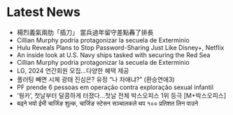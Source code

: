 # Latest News
-  楊烈義氣兩肋「插刀」 當兵過年留守差點轟了排長
-  Cillian Murphy podría protagonizar la secuela de Exterminio
-  Hulu Reveals Plans to Stop Password-Sharing Just Like Disney+, Netflix
-  An inside look at U.S. Navy ships tasked with securing the Red Sea
-  Cillian Murphy podría protagonizar la secuela de Exterminio
-  LG, 2024 연간회원 모집…다양한 혜택 제공
-  플러팅 빼면 시체 광태 진심은? 유정 “나 차애냐?” (환승연애3)
-  PF prende 6 pessoas em operação contra exploração sexual infantil
-  ‘웡카’, 첫날부터 달콤하게 터졌다...첫날 전체 박스오피스 1위 등극 [M+박스오피스]
-  बढ्ने भयो ईभी चार्जिङ शुल्क, चार्जिङ स्टेसन सञ्चालकले थप १०० प्रतिशत लिन पाउने
